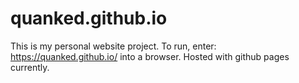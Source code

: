 # quanked.github.io

This is my personal website project. To run, enter:
https://quanked.github.io/
into a browser.
Hosted with github pages currently.
